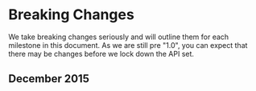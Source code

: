 
# Breaking Changes

We take breaking changes seriously and will outline them for each milestone in this document. As we are still pre "1.0", you can expect that there may be changes before we lock down the API set. 

## December 2015

